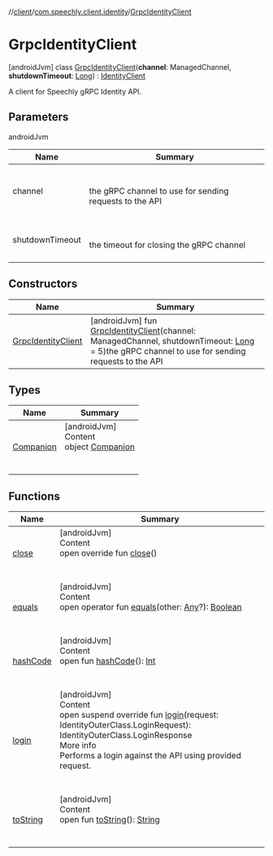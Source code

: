 //[client](../../index.md)/[com.speechly.client.identity](../index.md)/[GrpcIdentityClient](index.md)



# GrpcIdentityClient  
 [androidJvm] class [GrpcIdentityClient](index.md)(**channel**: ManagedChannel, **shutdownTimeout**: [Long](https://kotlinlang.org/api/latest/jvm/stdlib/kotlin/-long/index.html)) : [IdentityClient](../-identity-client/index.md)

A client for Speechly gRPC Identity API.

   


## Parameters  
  
androidJvm  
  
|  Name|  Summary| 
|---|---|
| <a name="com.speechly.client.identity/GrpcIdentityClient///PointingToDeclaration/"></a>channel| <a name="com.speechly.client.identity/GrpcIdentityClient///PointingToDeclaration/"></a><br><br>the gRPC channel to use for sending requests to the API<br><br>
| <a name="com.speechly.client.identity/GrpcIdentityClient///PointingToDeclaration/"></a>shutdownTimeout| <a name="com.speechly.client.identity/GrpcIdentityClient///PointingToDeclaration/"></a><br><br>the timeout for closing the gRPC channel<br><br>
  


## Constructors  
  
|  Name|  Summary| 
|---|---|
| <a name="com.speechly.client.identity/GrpcIdentityClient/GrpcIdentityClient/#io.grpc.ManagedChannel#kotlin.Long/PointingToDeclaration/"></a>[GrpcIdentityClient](-grpc-identity-client.md)| <a name="com.speechly.client.identity/GrpcIdentityClient/GrpcIdentityClient/#io.grpc.ManagedChannel#kotlin.Long/PointingToDeclaration/"></a> [androidJvm] fun [GrpcIdentityClient](-grpc-identity-client.md)(channel: ManagedChannel, shutdownTimeout: [Long](https://kotlinlang.org/api/latest/jvm/stdlib/kotlin/-long/index.html) = 5)the gRPC channel to use for sending requests to the API   <br>


## Types  
  
|  Name|  Summary| 
|---|---|
| <a name="com.speechly.client.identity/GrpcIdentityClient.Companion///PointingToDeclaration/"></a>[Companion](-companion/index.md)| <a name="com.speechly.client.identity/GrpcIdentityClient.Companion///PointingToDeclaration/"></a>[androidJvm]  <br>Content  <br>object [Companion](-companion/index.md)  <br><br><br>


## Functions  
  
|  Name|  Summary| 
|---|---|
| <a name="com.speechly.client.identity/GrpcIdentityClient/close/#/PointingToDeclaration/"></a>[close](close.md)| <a name="com.speechly.client.identity/GrpcIdentityClient/close/#/PointingToDeclaration/"></a>[androidJvm]  <br>Content  <br>open override fun [close](close.md)()  <br><br><br>
| <a name="kotlin/Any/equals/#kotlin.Any?/PointingToDeclaration/"></a>[equals](../../com.speechly.ui/-speechly-button/index.md#%5Bkotlin%2FAny%2Fequals%2F%23kotlin.Any%3F%2FPointingToDeclaration%2F%5D%2FFunctions%2F-752291050)| <a name="kotlin/Any/equals/#kotlin.Any?/PointingToDeclaration/"></a>[androidJvm]  <br>Content  <br>open operator fun [equals](../../com.speechly.ui/-speechly-button/index.md#%5Bkotlin%2FAny%2Fequals%2F%23kotlin.Any%3F%2FPointingToDeclaration%2F%5D%2FFunctions%2F-752291050)(other: [Any](https://kotlinlang.org/api/latest/jvm/stdlib/kotlin/-any/index.html)?): [Boolean](https://kotlinlang.org/api/latest/jvm/stdlib/kotlin/-boolean/index.html)  <br><br><br>
| <a name="kotlin/Any/hashCode/#/PointingToDeclaration/"></a>[hashCode](../../com.speechly.ui/-speechly-button/index.md#%5Bkotlin%2FAny%2FhashCode%2F%23%2FPointingToDeclaration%2F%5D%2FFunctions%2F-752291050)| <a name="kotlin/Any/hashCode/#/PointingToDeclaration/"></a>[androidJvm]  <br>Content  <br>open fun [hashCode](../../com.speechly.ui/-speechly-button/index.md#%5Bkotlin%2FAny%2FhashCode%2F%23%2FPointingToDeclaration%2F%5D%2FFunctions%2F-752291050)(): [Int](https://kotlinlang.org/api/latest/jvm/stdlib/kotlin/-int/index.html)  <br><br><br>
| <a name="com.speechly.client.identity/GrpcIdentityClient/login/#com.speechly.api.identity.v1.IdentityOuterClass.LoginRequest/PointingToDeclaration/"></a>[login](login.md)| <a name="com.speechly.client.identity/GrpcIdentityClient/login/#com.speechly.api.identity.v1.IdentityOuterClass.LoginRequest/PointingToDeclaration/"></a>[androidJvm]  <br>Content  <br>open suspend override fun [login](login.md)(request: IdentityOuterClass.LoginRequest): IdentityOuterClass.LoginResponse  <br>More info  <br>Performs a login against the API using provided request.  <br><br><br>
| <a name="kotlin/Any/toString/#/PointingToDeclaration/"></a>[toString](../../com.speechly.client.speech/-client/-companion/index.md#%5Bkotlin%2FAny%2FtoString%2F%23%2FPointingToDeclaration%2F%5D%2FFunctions%2F-752291050)| <a name="kotlin/Any/toString/#/PointingToDeclaration/"></a>[androidJvm]  <br>Content  <br>open fun [toString](../../com.speechly.client.speech/-client/-companion/index.md#%5Bkotlin%2FAny%2FtoString%2F%23%2FPointingToDeclaration%2F%5D%2FFunctions%2F-752291050)(): [String](https://kotlinlang.org/api/latest/jvm/stdlib/kotlin/-string/index.html)  <br><br><br>

